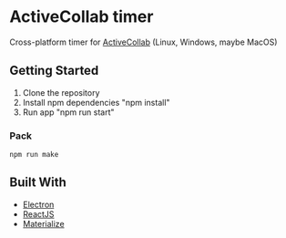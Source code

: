 # ActiveCollab timer

Cross-platform timer for [ActiveCollab](https://activecollab.com/) (Linux, Windows, maybe MacOS)

## Getting Started

1. Clone the repository
1. Install npm dependencies "npm install"
1. Run app "npm run start"

### Pack
`npm run make`

## Built With

* [Electron](https://electronjs.org/)
* [ReactJS](https://react.dev/)
* [Materialize](https://materializecss.com/)
